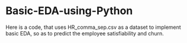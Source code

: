 # Basic-EDA-using-Python
Here is a code, that uses HR_comma_sep.csv  as a dataset to implement basic EDA, so as to predict the employee satisfiability and churn. 
